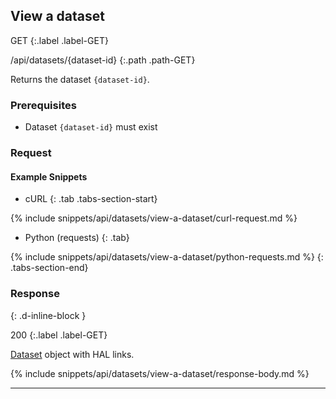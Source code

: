 ## View a dataset

GET
{:.label .label-GET}

/api/datasets/{dataset-id}
{:.path .path-GET}

Returns the dataset `{dataset-id}`.

### Prerequisites
- Dataset `{dataset-id}` must exist

### Request
#### Example Snippets
- cURL
{: .tab .tabs-section-start}

{% include snippets/api/datasets/view-a-dataset/curl-request.md %}

- Python (requests)
{: .tab}

{% include snippets/api/datasets/view-a-dataset/python-requests.md %}
{: .tabs-section-end}

### Response
{: .d-inline-block }

200
{:.label .label-GET}

[Dataset](#dataset) object with HAL links.

{% include snippets/api/datasets/view-a-dataset/response-body.md %}

---
